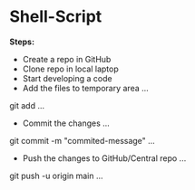 # Shell-Script

**Steps:**

* Create a repo in GitHub
* Clone repo in local laptop
* Start developing a code
* Add the files to temporary area
...

git add <file-name>
...
* Commit the changes
...

git commit -m "commited-message"
...
* Push the changes to GitHub/Central repo
...

git push -u origin main
...